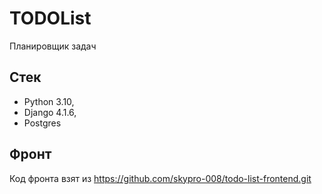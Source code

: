 # TODOList

Планировщик задач

## Cтек 
- Python 3.10, 
- Django 4.1.6, 
- Postgres

## Фронт
Код фронта взят из https://github.com/skypro-008/todo-list-frontend.git